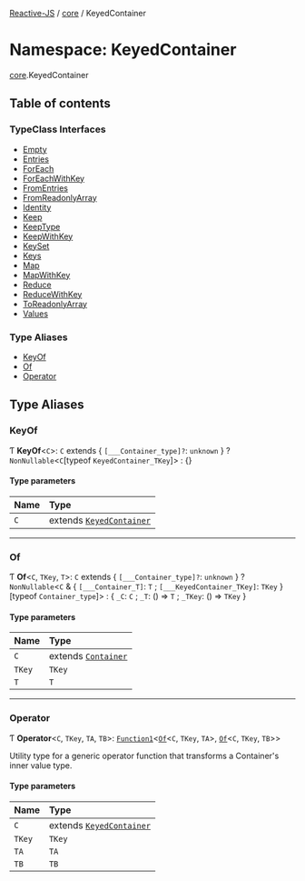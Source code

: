 [Reactive-JS](../README.md) / [core](core.md) / KeyedContainer

# Namespace: KeyedContainer

[core](core.md).KeyedContainer

## Table of contents

### TypeClass Interfaces

- [Empty](../interfaces/core.KeyedContainer.Empty.md)
- [Entries](../interfaces/core.KeyedContainer.Entries.md)
- [ForEach](../interfaces/core.KeyedContainer.ForEach.md)
- [ForEachWithKey](../interfaces/core.KeyedContainer.ForEachWithKey.md)
- [FromEntries](../interfaces/core.KeyedContainer.FromEntries.md)
- [FromReadonlyArray](../interfaces/core.KeyedContainer.FromReadonlyArray.md)
- [Identity](../interfaces/core.KeyedContainer.Identity.md)
- [Keep](../interfaces/core.KeyedContainer.Keep.md)
- [KeepType](../interfaces/core.KeyedContainer.KeepType.md)
- [KeepWithKey](../interfaces/core.KeyedContainer.KeepWithKey.md)
- [KeySet](../interfaces/core.KeyedContainer.KeySet.md)
- [Keys](../interfaces/core.KeyedContainer.Keys.md)
- [Map](../interfaces/core.KeyedContainer.Map.md)
- [MapWithKey](../interfaces/core.KeyedContainer.MapWithKey.md)
- [Reduce](../interfaces/core.KeyedContainer.Reduce.md)
- [ReduceWithKey](../interfaces/core.KeyedContainer.ReduceWithKey.md)
- [ToReadonlyArray](../interfaces/core.KeyedContainer.ToReadonlyArray.md)
- [Values](../interfaces/core.KeyedContainer.Values.md)

### Type Aliases

- [KeyOf](core.KeyedContainer.md#keyof)
- [Of](core.KeyedContainer.md#of)
- [Operator](core.KeyedContainer.md#operator)

## Type Aliases

### KeyOf

Ƭ **KeyOf**<`C`\>: `C` extends { `[___Container_type]?`: `unknown`  } ? `NonNullable`<`C`[typeof `KeyedContainer_TKey`]\> : {}

#### Type parameters

| Name | Type |
| :------ | :------ |
| `C` | extends [`KeyedContainer`](../interfaces/core.KeyedContainer-1.md) |

___

### Of

Ƭ **Of**<`C`, `TKey`, `T`\>: `C` extends { `[___Container_type]?`: `unknown`  } ? `NonNullable`<`C` & { `[___Container_T]`: `T` ; `[___KeyedContainer_TKey]`: `TKey`  }[typeof `Container_type`]\> : { `_C`: `C` ; `_T`: () => `T` ; `_TKey`: () => `TKey`  }

#### Type parameters

| Name | Type |
| :------ | :------ |
| `C` | extends [`Container`](../interfaces/core.Container-1.md) |
| `TKey` | `TKey` |
| `T` | `T` |

___

### Operator

Ƭ **Operator**<`C`, `TKey`, `TA`, `TB`\>: [`Function1`](functions.md#function1)<[`Of`](core.KeyedContainer.md#of)<`C`, `TKey`, `TA`\>, [`Of`](core.KeyedContainer.md#of)<`C`, `TKey`, `TB`\>\>

Utility type for a generic operator function that transforms a Container's inner value type.

#### Type parameters

| Name | Type |
| :------ | :------ |
| `C` | extends [`KeyedContainer`](../interfaces/core.KeyedContainer-1.md) |
| `TKey` | `TKey` |
| `TA` | `TA` |
| `TB` | `TB` |
